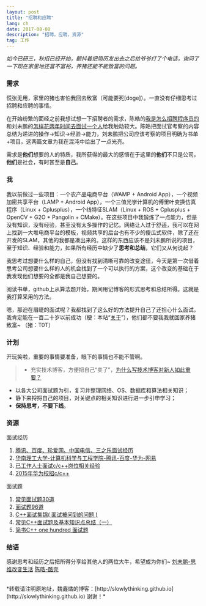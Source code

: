 ```yaml
---
layout: post
title: "招聘和应聘"
lang: ch
date: 2017-08-08
description: "招聘，应聘，资源"
tag: 工作
---
```


*如今已研三，秋招已经开始，颤抖着把简历发出去之后给爷爷打了个电话，询问了一下现在家里地还富不富裕，养猪还能不能致富的问题。*

### 需求

慌张无用，家里的猪也害怕我回去致富（可能要死[doge]）。一直没有仔细思考过招聘和应聘的事情。

在开始纷繁的面经之前我想试想一下招聘者的需求，陈皓的[我是怎么招聘程序员的](http://coolshell.cn/?s=%E6%88%91%E6%98%AF%E6%80%8E%E4%B9%88%E6%8B%9B%E8%81%98%E7%A8%8B%E5%BA%8F%E5%91%98%E7%9A%84)和刘未鹏的[怎样花两年时间去面试一个人](http://mindhacks.cn/2011/11/04/how-to-interview-a-person-for-two-years/)给我触动较大。陈皓把面试官考察的内容总结为递进的操作->知识->经验->能力，刘未鹏把公司应该考察的项目明确为书单+项目，这两篇文章为我在混沌中给出了一点光亮。

需求是**他们**想要的人的特质，我所获得的最大的感悟在于这里的**他们**不只是公司，**他们**是社会，有时甚至是**自己**。

### 我

我以前做过一些项目：一个农产品电商平台（WAMP + Android App），一个视频加密共享平台（LAMP + Android App），一个三值光学计算机的傅里叶变换仿真程序（Linux + Cplusplus），一个线特征SLAM（Linux + ROS + Cplusplus + OpenCV + G2O + Pangolin + CMake）。在这些项目中我锻炼了一点能力，但是没有知识，没有经验，甚至没有太多操作的记忆。网络让人过于舒适，我可以在网上找到一大堆电商平台的模板，视频共享的后台也有不少的傻瓜式软件，除了还在开发的SLAM，其他的我都是凑出来的。这样的东西应该不是刘未鹏所说的项目，至于知识、经验和能力，如果所有经历中缺少了**思考和总结**，它们又从何说起？

我思考过想要什么样的自己，但没有找到清晰可靠的改变途径，今天是第一次借着思考公司想要什么样的人的机会找到了一个可以执行的方案，这个改变的基础在于我发现他们想要的全都是我自己想要的。

阅读书单，github上从算法题开始，期间用记博客的形式思考和总结所得。这就是我打算采用的方法。

嗯，那迫在眉睫的面试呢？我都找到了这么好的方法提升自己了还担心什么面试，我肯定能在一百二十岁以前成功（梗：本站“[关于](http://slowlythinking.github.io/about/)”），他们都不要我我就回家养猪致富~ （猪：T0T）

### 计划

开玩笑啦，重要的事情要准备，眼下的事情也不能不管啊。

>- 充实技术博客，方便把自己“卖了”，[为什么写技术博客对新人如此重要？](http://blog.csdn.net/oiio/article/details/6913156)
- 以各大公司面试题为引，复习并整理网络、OS、数据库和算法相关知识；
- 静下来捋捋自己的项目，对关键点的相关知识进行进一步引申学习；
- **保持思考，不要下线**。

### 资源

面试经历
1. [腾讯、百度、珍爱网、中国电信、三之乐面试经历](http://www.ganecheng.tech/blog/54142709.html)
2. [华南理工大学-计算机科学与工程学院-腾讯-百度-华为-网易](http://www.cnblogs.com/haore147/p/3904494.html)
3. [已工作人士面试c/c++岗位相关经验](http://blog.csdn.net/chen825919148/article/details/8244734)
4. [2015年华为校招c/c++](http://blog.csdn.net/longaiqian9/article/details/38821991)

面试题
 1. [常见面试题30道](http://blog.csdn.net/wdzxl198/article/details/9102759/)
 2. [面试题96道](http://blog.csdn.net/hero_myself/article/details/50962448)
 3. [C++面试集锦( 面试被问到的问题 )](http://www.cnblogs.com/Y1Focus/p/6707121.html)
 4. [常见C++面试题及基本知识点总结（一）](http://www.cnblogs.com/LUO77/p/5771237.html)
 5. [简书C++ one hundred 面试题](http://www.jianshu.com/p/06d2f28d0747)

### 结语

感谢思考和经历之后把所得分享给其他人的两位大牛，希望成为你们~
[刘未鹏-思维改变生活](http://mindhacks.cn/)
[陈皓-酷壳](http://coolshell.cn/)



<br>
*转载请注明原地址，魏鑫燏的博客：[http://slowlythinking.github.io](http://slowlythinking.github.io) 谢谢！*

